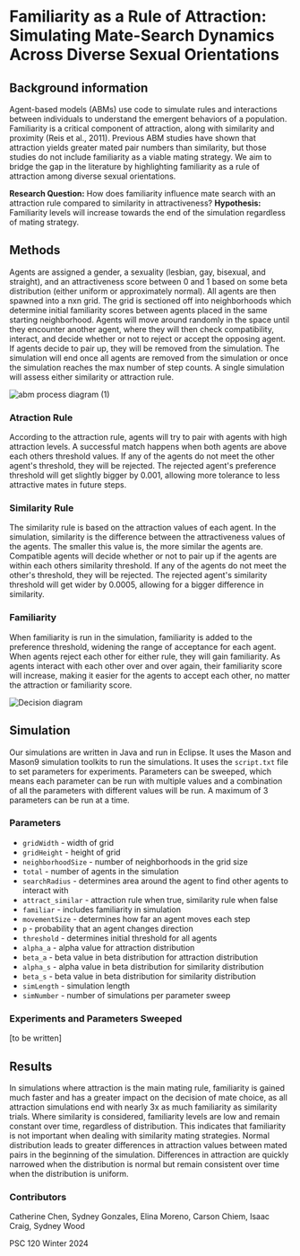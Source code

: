 # Familiarity as a Rule of Attraction: Simulating Mate-Search Dynamics Across Diverse Sexual Orientations 

## Background information
Agent-based models (ABMs) use code to simulate rules and interactions between individuals to understand the emergent behaviors of a population. Familiarity is a critical component of attraction, along with similarity and proximity (Reis et al., 2011). Previous ABM studies have shown that attraction yields greater mated pair numbers than similarity, but those studies do not include familiarity as a viable mating strategy. We aim to bridge the gap in the literature by highlighting familiarity as a rule of attraction among diverse sexual orientations.

**Research Question:** How does familiarity influence mate search with an attraction rule compared to similarity in attractiveness?
**Hypothesis:** Familiarity levels will increase towards the end of the simulation regardless of mating strategy.

## Methods
Agents are assigned a gender, a sexuality (lesbian, gay, bisexual, and straight), and an attractiveness score between 0 and 1 based on some beta distribution (either uniform or approximately normal). All agents are then spawned into a nxn grid. The grid is sectioned off into neighborhoods which determine initial familiarity scores between agents placed in the same starting neighborhood. Agents will move around randomly in the space until they encounter another agent, where they will then check compatibility, interact, and decide whether or not to reject or accept the opposing agent. If agents decide to pair up, they will be removed from the simulation. The simulation will end once all agents are removed from the simulation or once the simulation reaches the max number of step counts. A single simulation will assess either similarity or attraction rule. 

![abm process diagram (1)](https://github.com/cath-chen/mate-choice-abm/assets/97262773/c868000a-5201-44e3-8ca2-0505db11904e)

### Atraction Rule
According to the attraction rule, agents will try to pair with agents with high attraction levels. A successful match happens when both agents are above each others threshold values. If any of the agents do not meet the other agent's threshold, they will be rejected. The rejected agent's preference threshold will get slightly bigger by 0.001, allowing more tolerance to less attractive mates in future steps. 

### Similarity Rule
The similarity rule is based on the attraction values of each agent. In the simulation, similarity is the difference between the attractiveness values of the agents. The smaller this value is, the more similar the agents are. Compatible agents will decide whether or not to pair up if the agents are within each others similarity threshold. If any of the agents do not meet the other's threshold, they will be rejected. The rejected agent's similarity threshold will get wider by 0.0005, allowing for a bigger difference in similarity. 

### Familiarity
When familiarity is run in the simulation, familiarity is added to the preference threshold, widening the range of acceptance for each agent. When agents reject each other for either rule, they will gain familiarity. As agents interact with each other over and over again, their familiarity score will increase, making it easier for the agents to accept each other, no matter the attraction or familiarity score. 

![Decision diagram](https://github.com/cath-chen/mate-choice-abm/assets/97262773/0fb73edd-d734-4847-b8fb-c49d93c1fec5)

## Simulation
Our simulations are written in Java and run in Eclipse. It uses the Mason and Mason9 simulation toolkits to run the simulations. It uses the `script.txt` file to set parameters for experiments. Parameters can be sweeped, which means each parameter can be run with multiple values and a combination of all the parameters with different values will be run. A maximum of 3 parameters can be run at a time.

### Parameters
- `gridWidth` - width of grid
- `gridHeight` - height of grid
- `neighborhoodSize` - number of neighborhoods in the grid size
- `total` - number of agents in the simulation
- `searchRadius` - determines area around the agent to find other agents to interact with
- `attract_similar` - attraction rule when true, similarity rule when false
- `familiar` - includes familiarity in simulation
- `movementSize` - determines how far an agent moves each step
- `p` - probability that an agent changes direction
- `threshold` - determines initial threshold for all agents
- `alpha_a` - alpha value for attraction distribution
- `beta_a` - beta value in beta distribution for attraction distribution
- `alpha_s` - alpha value in beta distribution for similarity distribution
- `beta_s` - beta value in beta distribution for similarity distribution
- `simLength` - simulation length
- `simNumber` - number of simulations per parameter sweep

### Experiments and Parameters Sweeped 
[to be written]

## Results
In simulations where attraction is the main mating rule, familiarity is gained much faster and has a greater impact on the decision of mate choice, as all attraction simulations end with nearly 3x as much familiarity as similarity trials. Where similarity is considered, familiarity levels are low and remain constant over time, regardless of distribution. This indicates that familiarity is not important when dealing with similarity mating strategies. Normal distribution leads to greater differences in attraction values between mated pairs in the beginning of the simulation. Differences in attraction are quickly narrowed when the distribution is normal but remain consistent over time when the distribution is uniform.

### Contributors
Catherine Chen, Sydney Gonzales, Elina Moreno, Carson Chiem, Isaac Craig, Sydney Wood

PSC 120 Winter 2024
